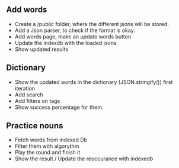## Add words

- Create a /public folder, where the different jsons will be stored.
- Add a Json parser, to check if the format is okay.
- Add words page, make an update words button
- Update the indexdb with the loaded jsons
- Show updated results

## Dictionary

- Show the updated words in the dictionary (JSON.stringify()) first iteration
- Add search
- Add filters on tags
- Show success percentage for them.

## Practice nouns

- Fetch words from indexed Db
- Filter them with algorythm
- Play the round and finish it
- Show the result / Update the reoccurance with indexedb
